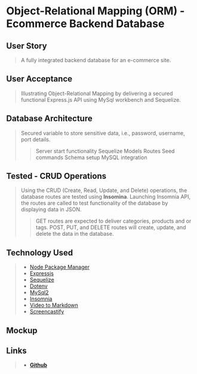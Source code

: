 # Object-Relational Mapping (ORM) - Ecommerce Backend Database

## User Story

>A fully integrated backend database for an e-commerce site.

## User Acceptance

>Illustrating Object-Relational Mapping by delivering a secured functional Express.js API using MySql workbench and Sequelize.

## Database Architecture

>Secured variable to store sensitive data, i.e., password, username, port details.
>
>>Server start functionality
>>Sequelize Models
>>Routes
>>Seed commands
>>Schema setup
>>MySQL integration

## Tested - CRUD Operations

>Using the CRUD (Create, Read, Update, and Delete) operations, the database routes are tested using **Insomina**.
>Launching Insomnia API, the routes are called to test functionality of the database by displaying data in JSON.
>
>>GET routes are expected to deliver categories, products and or tags.
>>POST, PUT, and DELETE routes will create, update, and delete the data in the database.

## Technology Used

>* [Node Package Manager](https://nodejs.org)
>* [Expressjs](https://expressjs.com)
>* [Sequelize](https://sequelize.org)
>* [Dotenv](https://www.npmjs.com/package/dotenv)
>* [MySql2](https://www.npmjs.com/package/mysql2)
>* [Insomnia](https://insomnia.rest/products/insomnia)
>* [Video to Markdown](https://video-to-markdown.netlify.app/)
>* [Screencastify](https://www.screencastify.com/)

## Mockup

## Links

>* [**Github**](https://github.com/SarahKubik/ORM-EcomBackend.git)